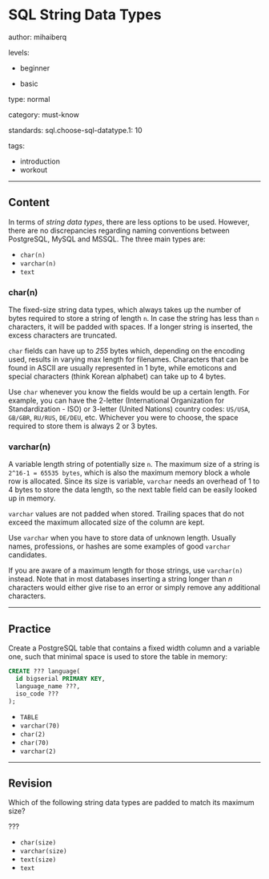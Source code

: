 # SQL String Data Types
author: mihaiberq

levels:

  - beginner

  - basic

type: normal

category: must-know

standards:
  sql.choose-sql-datatype.1: 10

tags:
  - introduction
  - workout

---
## Content

In terms of *string data types*, there are less options to be used. However, there are no discrepancies regarding naming conventions between PostgreSQL, MySQL and MSSQL. The three main types are:
- `char(n)`
- `varchar(n)`
- `text`

### char(n)

The fixed-size string data types, which always takes up the number of bytes required to store a string of length `n`. In case the string has less than `n` characters, it will be padded with spaces. If a longer string is inserted, the excess characters are truncated.

`char` fields can have up to *255* bytes which, depending on the encoding used, results in varying max length for filenames. Characters that can be found in ASCII are usually represented in 1 byte, while emoticons and special characters (think Korean alphabet) can take up to 4 bytes.

Use `char` whenever you know the fields would be up a certain length. For example, you can have the 2-letter (International Organization for Standardization - ISO) or 3-letter (United Nations) country codes: `US/USA`, `GB/GBR`, `RU/RUS`, `DE/DEU`, etc. Whichever you were to choose, the space required to store them is always 2 or 3 bytes.

### varchar(n)

A variable length string of potentially size `n`. The maximum size of a string is `2^16-1 = 65535 bytes`, which is also the maximum memory block a whole row is allocated. Since its size is variable, `varchar` needs an overhead of 1 to 4 bytes to store the data length, so the next table field can be easily looked up in memory.

`varchar` values are not padded when stored. Trailing spaces that do not exceed the maximum allocated size of the column are kept.

Use `varchar` when you have to store data of unknown length. Usually names, professions, or hashes are some examples of good `varchar` candidates.

If you are aware of a maximum length for those strings, use `varchar(n)` instead. Note that in most databases inserting a string longer than *n* characters would either give rise to an error or simply remove any additional characters.

---
## Practice

Create a PostgreSQL table that contains a fixed width column and a variable one, such that minimal space is used to store the table in memory:
```sql
CREATE ??? language(
  id bigserial PRIMARY KEY,
  language_name ???,
  iso_code ???
);
```
* `TABLE`
* `varchar(70)`
* `char(2)`
* `char(70)`
* `varchar(2)`

---
## Revision

Which of the following string data types are padded to match its maximum size?

???

* `char(size)`
* `varchar(size)`
* `text(size)`
* `text`
